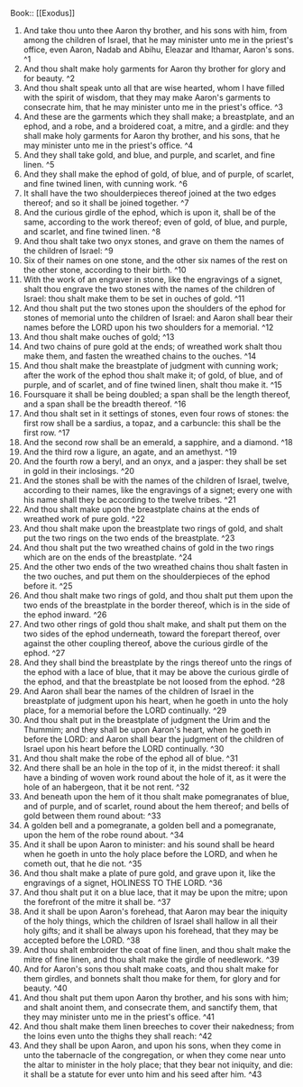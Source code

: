  Book:: [[Exodus]]
 1. And take thou unto thee Aaron thy brother, and his sons with him, from among the children of Israel, that he may minister unto me in the priest's office, even Aaron, Nadab and Abihu, Eleazar and Ithamar, Aaron's sons. ^1
 2. And thou shalt make holy garments for Aaron thy brother for glory and for beauty. ^2
 3. And thou shalt speak unto all that are wise hearted, whom I have filled with the spirit of wisdom, that they may make Aaron's garments to consecrate him, that he may minister unto me in the priest's office. ^3
 4. And these are the garments which they shall make; a breastplate, and an ephod, and a robe, and a broidered coat, a mitre, and a girdle: and they shall make holy garments for Aaron thy brother, and his sons, that he may minister unto me in the priest's office. ^4
 5. And they shall take gold, and blue, and purple, and scarlet, and fine linen. ^5
 6. And they shall make the ephod of gold, of blue, and of purple, of scarlet, and fine twined linen, with cunning work. ^6
 7. It shall have the two shoulderpieces thereof joined at the two edges thereof; and so it shall be joined together. ^7
 8. And the curious girdle of the ephod, which is upon it, shall be of the same, according to the work thereof; even of gold, of blue, and purple, and scarlet, and fine twined linen. ^8
 9. And thou shalt take two onyx stones, and grave on them the names of the children of Israel: ^9
 10. Six of their names on one stone, and the other six names of the rest on the other stone, according to their birth. ^10
 11. With the work of an engraver in stone, like the engravings of a signet, shalt thou engrave the two stones with the names of the children of Israel: thou shalt make them to be set in ouches of gold. ^11
 12. And thou shalt put the two stones upon the shoulders of the ephod for stones of memorial unto the children of Israel: and Aaron shall bear their names before the LORD upon his two shoulders for a memorial. ^12
 13. And thou shalt make ouches of gold; ^13
 14. And two chains of pure gold at the ends; of wreathed work shalt thou make them, and fasten the wreathed chains to the ouches. ^14
 15. And thou shalt make the breastplate of judgment with cunning work; after the work of the ephod thou shalt make it; of gold, of blue, and of purple, and of scarlet, and of fine twined linen, shalt thou make it. ^15
 16. Foursquare it shall be being doubled; a span shall be the length thereof, and a span shall be the breadth thereof. ^16
 17. And thou shalt set in it settings of stones, even four rows of stones: the first row shall be a sardius, a topaz, and a carbuncle: this shall be the first row. ^17
 18. And the second row shall be an emerald, a sapphire, and a diamond. ^18
 19. And the third row a ligure, an agate, and an amethyst. ^19
 20. And the fourth row a beryl, and an onyx, and a jasper: they shall be set in gold in their inclosings. ^20
 21. And the stones shall be with the names of the children of Israel, twelve, according to their names, like the engravings of a signet; every one with his name shall they be according to the twelve tribes. ^21
 22. And thou shalt make upon the breastplate chains at the ends of wreathed work of pure gold. ^22
 23. And thou shalt make upon the breastplate two rings of gold, and shalt put the two rings on the two ends of the breastplate. ^23
 24. And thou shalt put the two wreathed chains of gold in the two rings which are on the ends of the breastplate. ^24
 25. And the other two ends of the two wreathed chains thou shalt fasten in the two ouches, and put them on the shoulderpieces of the ephod before it. ^25
 26. And thou shalt make two rings of gold, and thou shalt put them upon the two ends of the breastplate in the border thereof, which is in the side of the ephod inward. ^26
 27. And two other rings of gold thou shalt make, and shalt put them on the two sides of the ephod underneath, toward the forepart thereof, over against the other coupling thereof, above the curious girdle of the ephod. ^27
 28. And they shall bind the breastplate by the rings thereof unto the rings of the ephod with a lace of blue, that it may be above the curious girdle of the ephod, and that the breastplate be not loosed from the ephod. ^28
 29. And Aaron shall bear the names of the children of Israel in the breastplate of judgment upon his heart, when he goeth in unto the holy place, for a memorial before the LORD continually. ^29
 30. And thou shalt put in the breastplate of judgment the Urim and the Thummim; and they shall be upon Aaron's heart, when he goeth in before the LORD: and Aaron shall bear the judgment of the children of Israel upon his heart before the LORD continually. ^30
 31. And thou shalt make the robe of the ephod all of blue. ^31
 32. And there shall be an hole in the top of it, in the midst thereof: it shall have a binding of woven work round about the hole of it, as it were the hole of an habergeon, that it be not rent. ^32
 33. And beneath upon the hem of it thou shalt make pomegranates of blue, and of purple, and of scarlet, round about the hem thereof; and bells of gold between them round about: ^33
 34. A golden bell and a pomegranate, a golden bell and a pomegranate, upon the hem of the robe round about. ^34
 35. And it shall be upon Aaron to minister: and his sound shall be heard when he goeth in unto the holy place before the LORD, and when he cometh out, that he die not. ^35
 36. And thou shalt make a plate of pure gold, and grave upon it, like the engravings of a signet, HOLINESS TO THE LORD. ^36
 37. And thou shalt put it on a blue lace, that it may be upon the mitre; upon the forefront of the mitre it shall be. ^37
 38. And it shall be upon Aaron's forehead, that Aaron may bear the iniquity of the holy things, which the children of Israel shall hallow in all their holy gifts; and it shall be always upon his forehead, that they may be accepted before the LORD. ^38
 39. And thou shalt embroider the coat of fine linen, and thou shalt make the mitre of fine linen, and thou shalt make the girdle of needlework. ^39
 40. And for Aaron's sons thou shalt make coats, and thou shalt make for them girdles, and bonnets shalt thou make for them, for glory and for beauty. ^40
 41. And thou shalt put them upon Aaron thy brother, and his sons with him; and shalt anoint them, and consecrate them, and sanctify them, that they may minister unto me in the priest's office. ^41
 42. And thou shalt make them linen breeches to cover their nakedness; from the loins even unto the thighs they shall reach: ^42
 43. And they shall be upon Aaron, and upon his sons, when they come in unto the tabernacle of the congregation, or when they come near unto the altar to minister in the holy place; that they bear not iniquity, and die: it shall be a statute for ever unto him and his seed after him. ^43
